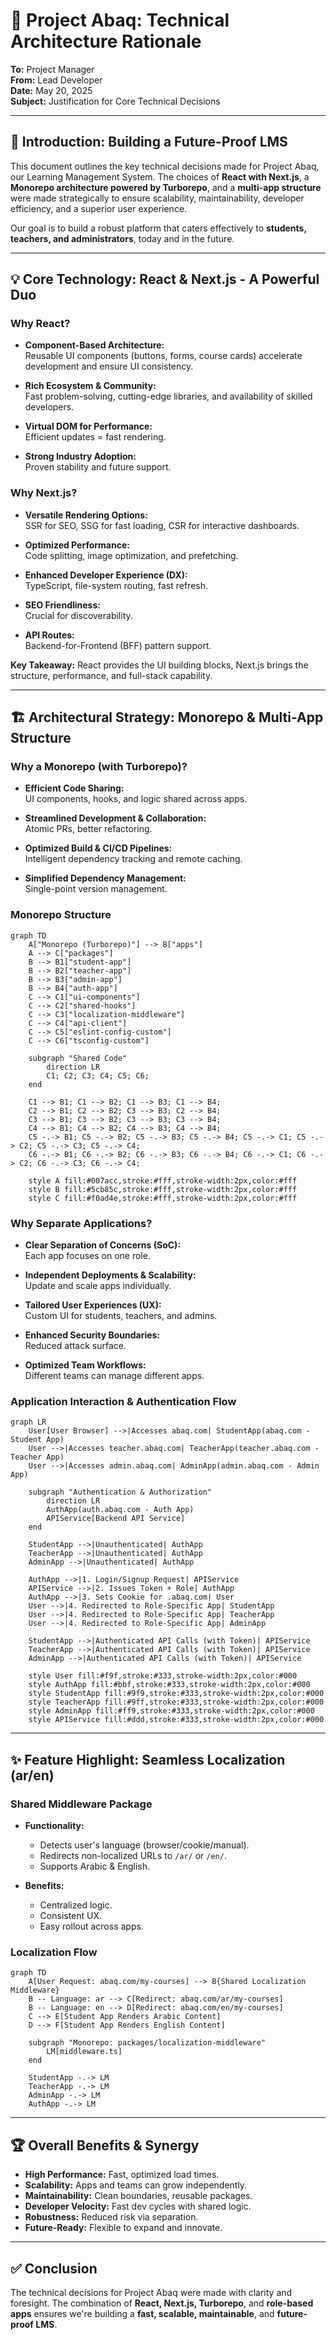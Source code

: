 
# 🚀 Project Abaq: Technical Architecture Rationale

**To:** Project Manager  
**From:** Lead Developer  
**Date:** May 20, 2025  
**Subject:** Justification for Core Technical Decisions  

---

## 🎯 Introduction: Building a Future-Proof LMS

This document outlines the key technical decisions made for Project Abaq, our Learning Management System. The choices of **React with Next.js**, a **Monorepo architecture powered by Turborepo**, and a **multi-app structure** were made strategically to ensure scalability, maintainability, developer efficiency, and a superior user experience.

Our goal is to build a robust platform that caters effectively to **students, teachers, and administrators**, today and in the future.

---

## 💡 Core Technology: React & Next.js - A Powerful Duo

### Why React?

- **Component-Based Architecture:**  
  Reusable UI components (buttons, forms, course cards) accelerate development and ensure UI consistency.

- **Rich Ecosystem & Community:**  
  Fast problem-solving, cutting-edge libraries, and availability of skilled developers.

- **Virtual DOM for Performance:**  
  Efficient updates = fast rendering.

- **Strong Industry Adoption:**  
  Proven stability and future support.

### Why Next.js?

- **Versatile Rendering Options:**  
  SSR for SEO, SSG for fast loading, CSR for interactive dashboards.

- **Optimized Performance:**  
  Code splitting, image optimization, and prefetching.

- **Enhanced Developer Experience (DX):**  
  TypeScript, file-system routing, fast refresh.

- **SEO Friendliness:**  
  Crucial for discoverability.

- **API Routes:**  
  Backend-for-Frontend (BFF) pattern support.

**Key Takeaway:** React provides the UI building blocks, Next.js brings the structure, performance, and full-stack capability.

---

## 🏗️ Architectural Strategy: Monorepo & Multi-App Structure

### Why a Monorepo (with Turborepo)?

- **Efficient Code Sharing:**  
  UI components, hooks, and logic shared across apps.

- **Streamlined Development & Collaboration:**  
  Atomic PRs, better refactoring.

- **Optimized Build & CI/CD Pipelines:**  
  Intelligent dependency tracking and remote caching.

- **Simplified Dependency Management:**  
  Single-point version management.

### Monorepo Structure

```mermaid
graph TD
    A["Monorepo (Turborepo)"] --> B["apps"]
    A --> C["packages"]
    B --> B1["student-app"]
    B --> B2["teacher-app"]
    B --> B3["admin-app"]
    B --> B4["auth-app"]
    C --> C1["ui-components"]
    C --> C2["shared-hooks"]
    C --> C3["localization-middleware"]
    C --> C4["api-client"]
    C --> C5["eslint-config-custom"]
    C --> C6["tsconfig-custom"]

    subgraph "Shared Code"
        direction LR
        C1; C2; C3; C4; C5; C6;
    end

    C1 --> B1; C1 --> B2; C1 --> B3; C1 --> B4;
    C2 --> B1; C2 --> B2; C3 --> B3; C2 --> B4;
    C3 --> B1; C3 --> B2; C3 --> B3; C3 --> B4;
    C4 --> B1; C4 --> B2; C4 --> B3; C4 --> B4;
    C5 -.-> B1; C5 -.-> B2; C5 -.-> B3; C5 -.-> B4; C5 -.-> C1; C5 -.-> C2; C5 -.-> C3; C5 -.-> C4;
    C6 -.-> B1; C6 -.-> B2; C6 -.-> B3; C6 -.-> B4; C6 -.-> C1; C6 -.-> C2; C6 -.-> C3; C6 -.-> C4;

    style A fill:#007acc,stroke:#fff,stroke-width:2px,color:#fff
    style B fill:#5cb85c,stroke:#fff,stroke-width:2px,color:#fff
    style C fill:#f0ad4e,stroke:#fff,stroke-width:2px,color:#fff
```

### Why Separate Applications?

- **Clear Separation of Concerns (SoC):**  
  Each app focuses on one role.

- **Independent Deployments & Scalability:**  
  Update and scale apps individually.

- **Tailored User Experiences (UX):**  
  Custom UI for students, teachers, and admins.

- **Enhanced Security Boundaries:**  
  Reduced attack surface.

- **Optimized Team Workflows:**  
  Different teams can manage different apps.

### Application Interaction & Authentication Flow

```mermaid
graph LR
    User[User Browser] -->|Accesses abaq.com| StudentApp(abaq.com - Student App)
    User -->|Accesses teacher.abaq.com| TeacherApp(teacher.abaq.com - Teacher App)
    User -->|Accesses admin.abaq.com| AdminApp(admin.abaq.com - Admin App)

    subgraph "Authentication & Authorization"
        direction LR
        AuthApp(auth.abaq.com - Auth App)
        APIService[Backend API Service]
    end

    StudentApp -->|Unauthenticated| AuthApp
    TeacherApp -->|Unauthenticated| AuthApp
    AdminApp -->|Unauthenticated| AuthApp

    AuthApp -->|1. Login/Signup Request| APIService
    APIService -->|2. Issues Token + Role| AuthApp
    AuthApp -->|3. Sets Cookie for .abaq.com| User
    User -->|4. Redirected to Role-Specific App| StudentApp
    User -->|4. Redirected to Role-Specific App| TeacherApp
    User -->|4. Redirected to Role-Specific App| AdminApp

    StudentApp -->|Authenticated API Calls (with Token)| APIService
    TeacherApp -->|Authenticated API Calls (with Token)| APIService
    AdminApp -->|Authenticated API Calls (with Token)| APIService

    style User fill:#f9f,stroke:#333,stroke-width:2px,color:#000
    style AuthApp fill:#bbf,stroke:#333,stroke-width:2px,color:#000
    style StudentApp fill:#9f9,stroke:#333,stroke-width:2px,color:#000
    style TeacherApp fill:#9ff,stroke:#333,stroke-width:2px,color:#000
    style AdminApp fill:#ff9,stroke:#333,stroke-width:2px,color:#000
    style APIService fill:#ddd,stroke:#333,stroke-width:2px,color:#000
```

---

## ✨ Feature Highlight: Seamless Localization (ar/en)

### Shared Middleware Package

- **Functionality:**  
  - Detects user's language (browser/cookie/manual).  
  - Redirects non-localized URLs to `/ar/` or `/en/`.  
  - Supports Arabic & English.

- **Benefits:**  
  - Centralized logic.  
  - Consistent UX.  
  - Easy rollout across apps.

### Localization Flow

```mermaid
graph TD
    A[User Request: abaq.com/my-courses] --> B{Shared Localization Middleware}
    B -- Language: ar --> C[Redirect: abaq.com/ar/my-courses]
    B -- Language: en --> D[Redirect: abaq.com/en/my-courses]
    C --> E[Student App Renders Arabic Content]
    D --> F[Student App Renders English Content]

    subgraph "Monorepo: packages/localization-middleware"
        LM[middleware.ts]
    end

    StudentApp -.-> LM
    TeacherApp -.-> LM
    AdminApp -.-> LM
    AuthApp -.-> LM
```

---

## 🏆 Overall Benefits & Synergy

- **High Performance:** Fast, optimized load times.
- **Scalability:** Apps and teams can grow independently.
- **Maintainability:** Clean boundaries, reusable packages.
- **Developer Velocity:** Fast dev cycles with shared logic.
- **Robustness:** Reduced risk via separation.
- **Future-Ready:** Flexible to expand and innovate.

---

## ✅ Conclusion

The technical decisions for Project Abaq were made with clarity and foresight. The combination of **React, Next.js, Turborepo**, and **role-based apps** ensures we're building a **fast, scalable, maintainable**, and **future-proof LMS**.
